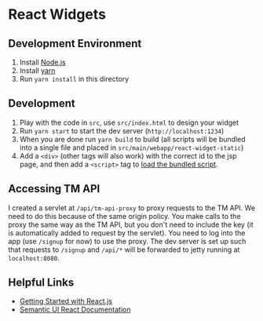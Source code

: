 # React Widgets

## Development Environment

1. Install [Node.js](https://nodejs.org/en/download/)
2. Install [yarn](https://yarnpkg.com/getting-started/install)
3. Run `yarn install` in this directory

## Development

1. Play with the code in `src`, use `src/index.html` to design your widget
2. Run `yarn start` to start the dev server (`http://localhost:1234`)
3. When you are done run `yarn build` to build (all scripts will be bundled into
    a single file and placed in `src/main/webapp/react-widget-static`)
4. Add a `<div>` (other tags will also work) with the correct id to the jsp
    page, and then add a `<script>` tag to [load the bundled script](https://github.com/CSCI310/20213-project-team29/blob/0e893d39cf8b6ebb6f377d84dc2f328607166fb8/src/main/webapp/index.jsp#L22).

## Accessing TM API

I created a servlet at `/api/tm-api-proxy` to proxy requests to the TM API.
We need to do this because of the same origin policy. You make calls to
the proxy the same way as the TM API, but you don't need to include the
key (it is automatically added to request by the servlet). You need to log
into the app (use `/signup` for now) to use the proxy. The dev server is
set up such that requests to `/signup` and `/api/*` will be forwarded to
jetty running at `localhost:8080`.

## Helpful Links

- [Getting Started with React.js](https://reactjs.org/docs/getting-started.html)
- [Semantic UI React Documentation](https://react.semantic-ui.com/)
